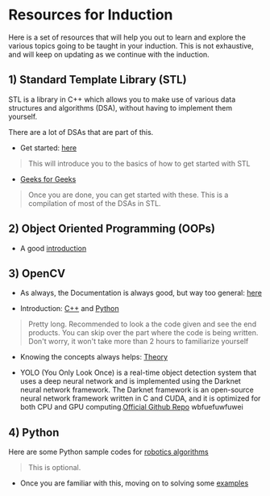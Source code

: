 # Resources for Induction

Here is a set of resources that will help you out to learn and explore the various topics going to be taught in your induction. This is not exhaustive, and will keep on updating as we continue with the induction.

## 1) Standard Template Library (STL)

STL is a library in C++ which allows you to make use of various data structures and algorithms (DSA), without having to implement them yourself.

There are a lot of DSAs that are part of this.

- Get started: [here](https://www.youtube.com/watch?v=ltBdTiRgSaw)

> This will introduce you to the basics of how to get started with STL

- [Geeks for Geeks](https://www.geeksforgeeks.org/cpp-stl-tutorial/)

> Once you are done, you can get started with these. This is a compilation of most of the DSAs in STL.

## 2) Object Oriented Programming (OOPs)

- A good [introduction](https://www.w3schools.com/cpp/cpp_oop.asp)

## 3) OpenCV

- As always, the Documentation is always good, but way too general: [here](https://docs.opencv.org/4.7.0/)

- Introduction: [C++](https://github.com/murtazahassan/Learn-OpenCV-cpp-in-4-Hours) and [Python](https://www.youtube.com/watch?v=WQeoO7MI0Bs)

> Pretty long. Recommended to look a the code given and see the end products. You can skip over the part where the code is being written. Don't worry, it won't take more than 2 hours to familiarize yourself

- Knowing the concepts always helps: [Theory](https://web.stanford.edu/class/ee368/handouts.html)

- YOLO (You Only Look Once) is a real-time object detection system that uses a deep neural network and is implemented using the Darknet neural network framework. The Darknet framework is an open-source neural network framework written in C and CUDA, and it is optimized for both CPU and GPU computing.[Official Github Repo](https://github.com/AlexeyAB/darknet)
wbfuefuwfuwei
## 4) Python

Here are some Python sample codes for [robotics algorithms](https://github.com/AtsushiSakai/PythonRobotics)
 
> This is optional.

- Once you are familiar with this, moving on to solving some [examples](!!!!!!)
